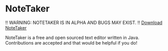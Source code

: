 # NoteTaker

!! WARNING: NOTETAKER IS IN ALPHA AND BUGS MAY EXIST. !!
[Download NoteTaker](https://github.com/PlacidityIsEpic/NoteTaker/releases/)

NoteTaker is a free and open sourced text editor written in Java. Contributions are accepted and that would be helpful if you do!
